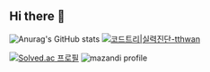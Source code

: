 ## Hi there 👋
![Anurag's GitHub stats](https://github-readme-stats.vercel.app/api?username=t_t_hwan&theme=dark&show_icons=true)
[![코드트리|실력진단-tthwan](https://banner.codetree.ai/v1/banner/tthwan)](https://www.codetree.ai/profiles/tthwan)

[![Solved.ac
프로필](http://mazassumnida.wtf/api/v2/generate_badge?boj={t_t_hwan})](https://solved.ac/{t_t_hwan})
![mazandi profile](http://mazandi.herokuapp.com/api?handle={t_t_hwan}&theme=dark)


<!--
**t-t-hwan/t-t-hwan** is a ✨ _special_ ✨ repository because its `README.md` (this file) appears on your GitHub profile.

Here are some ideas to get you started:

- 🔭 I’m currently working on ...
- 🌱 I’m currently learning ...
- 👯 I’m looking to collaborate on ...
- 🤔 I’m looking for help with ...
- 💬 Ask me about ...
- 📫 How to reach me: ...
- 😄 Pronouns: ...
- ⚡ Fun fact: ...
-->
